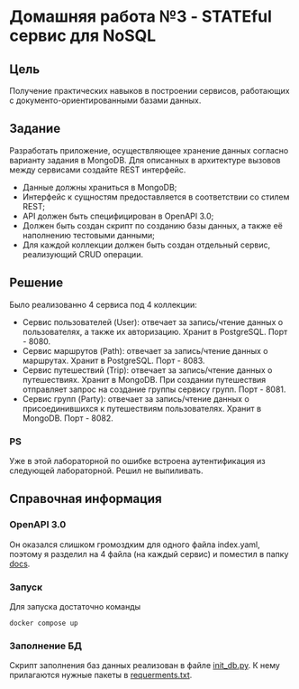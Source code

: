 # Домашняя работа №3 - STATEful сервис для NoSQL

## Цель

Получение практических навыков в построении сервисов, работающих с документо-ориентированными базами данных.

## Задание

Разработать приложение, осуществляющее хранение данных согласно варианту задания в MongoDB. Для описанных в архитектуре вызовов между сервисами создайте REST интерфейс.

- Данные должны храниться в MongoDB;
- Интерфейс к сущностям предоставляется в соответствии со стилем REST;
- API должен быть специфицирован в OpenAPI 3.0;
- Должен быть создан скрипт по созданию базы данных, а также её наполнению тестовыми данными;
- Для каждой коллекции должен быть создан отдельный сервис, реализующий CRUD операции.

## Решение

Было реализованно 4 сервиса под 4 коллекции:

- Сервис пользователей (User): отвечает за запись/чтение данных о пользователях, а также их авторизацию. Хранит в PostgreSQL. Порт - 8080.
- Сервис маршрутов (Path): отвечает за запись/чтение данных о маршрутах. Хранит в PostgreSQL. Порт - 8083.
- Сервис путешествий (Trip): отвечает за запись/чтение данных о путешествиях. Хранит в MongoDB. При создании путешествия отправляет запрос на создание группы сервису групп. Порт - 8081.
- Сервис групп (Party): отвечает за запись/чтение данных о присоединившихся к путешествиям пользователях. Хранит в MongoDB. Порт - 8082.

### PS
Уже в этой лабораторной по ошибке встроена аутентификация из следующей лабораторной. Решил не выпиливать.

## Справочная информация

### OpenAPI 3.0 
Он оказался слишком громоздким для одного файла index.yaml, поэтому я разделил на 4 файла (на каждый сервис) и поместил в папку [docs](https://github.com/MimkaKek/hl_mai_lab_02/tree/main/docs).

### Запуск
Для запуска достаточно команды

```
docker compose up
```

### Заполнение БД
Скрипт заполнения баз данных реализован в файле [init_db.py](https://github.com/MimkaKek/hl_mai_lab_02/blob/main/init_db.py). К нему прилагаются нужные пакеты в [requerments.txt](https://github.com/MimkaKek/hl_mai_lab_02/blob/main/requirements.txt).
